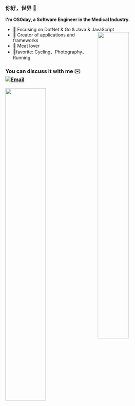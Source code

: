 


### 你好，世界 👋
**I'm OS0day,  a Software Engineer in the Medical Industry.**
- :orange_book: Focusing on DotNet & Go & Java & JavaScript <img align="right" width=45% height=49.5% src="https://os0day.github.io/static-blog-website/images/avatar.png?v=1642048610320"/>
- :hammer: Creator of applications and frameworks
- :meat_on_bone: Meat lover
- 🤪favorite: Cycling、Photography、Running

### You can discuss it with me ✉️[![Email](https://img.shields.io/badge/-os0day@qq.com-D14836?style=flat-square&logo=Gmail&logoColor=fff)](mailto:os0day@qq.com)
<img align="left" width=50% height=50%   src="https://github-readme-stats.vercel.app/api?username=OS0day&show_icons=true&icon_color=CE1D2D&text_color=718096&bg_color=ffffff&hide_title=true" />
